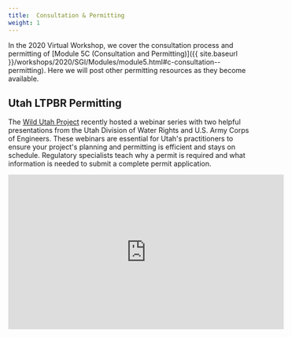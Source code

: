 ```yaml
---
title:  Consultation & Permitting
weight: 1
---
```


In the 2020 Virtual Workshop, we cover the consultation process and permitting of [Module 5C (Consultation and Permitting)]({{ site.baseurl }}/workshops/2020/SGI/Modules/module5.html#c-consultation--permitting). Here we will post other permitting resources as they become available. 

## Utah LTPBR Permitting

The [Wild Utah Project](https://wildutahproject.org/stream-and-riparian-restoration)  recently hosted a webinar series with two helpful presentations from the Utah Division of Water Rights and U.S. Army Corps of Engineers. These webinars are essential for Utah's practitioners to ensure your project's planning and permitting is efficient and stays on schedule. Regulatory specialists teach why a permit is required and what information is needed to submit a complete permit application.

<div class="responsive-embed">
<iframe width="560" height="315" src="https://www.youtube.com/embed/videoseries?list=PL0Ts94Xhii54MJTLYGmFVomkYDha7qqFu" frameborder="0" allow="accelerometer; autoplay; clipboard-write; encrypted-media; gyroscope; picture-in-picture" allowfullscreen></iframe>
</div>